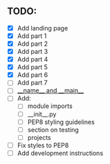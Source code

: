 ## TODO:

- [x] Add landing page
- [x] Add part 1
- [x] Add part 2
- [x] Add part 3
- [x] Add part 4
- [x] Add part 5
- [x] Add part 6
- [ ] Add part 7
- [ ] [\_\_name\_\_ and \_\_main\_\_](https://stackoverflow.com/questions/419163/what-does-if-name-main-do) 
- [ ] Add:
    - [ ] module imports
    - [ ] \_\_init\_\_.py
    - [ ] PEP8 styling guidelines
    - [ ] section on testing
    - [ ] projects
- [ ] Fix styles to PEP8
- [ ] Add development instructions
